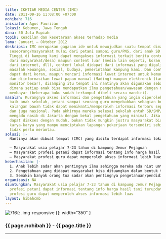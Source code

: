 ```yaml
---
title: IKHTIAR MEDIA CENTER (IMC)
date: 2011-09-16 11:08:00 +07:00
nohibah: 716
inisiator: Agus Faurizan
lokasi: Kebumen, Jawa Tengah
dana: 50 Juta Rupiah
topik: Keadilan dan kesetaraan akses terhadap media
lama: Januari – Oktober 2012
deskripsi: IMC merupakan gagasan ide untuk mewujudkan suatu tempat dimana nantinya
  seseorang/masyarakat mulai dari petani sampai guru/PNS, dari anak SD sampai Perguruan
  Tinggi di kampung kami dapat mengakses informasi terkait berita content lokal (Offline
  dari masyarakat/desa) maupun content luar (media lain seperti, koran, berita online
  dari internet, dll), content lokal didapat dari informasi yang digali baik berupa
  masalah keuangan, sosial, budaya, pemerintahan kampung kami. Dan content luar kami
  dapat dari koran, maupun mencari informasi lewat internet untuk kemudian dicopy
  dan diinformasikan lewat papan manual (Mading) maupun elektronik (tampilkan pada
  monitor besar), disamping itu tempat ini nantinya akan digunakan sebagai Perpustakaan
  dimana setiap anak bisa mendapatkan ilmu pengetahuan/wawasan dengan membaca tanpa
  membayar (beberapa buku sudah terkumpul dibeli secara mandiri).
masalah: Kurangnya akses informasi dan pengetahuan yang ingin diperoleh masyarakat
  baik anak sekolah, petani sampai seorang guru menyebabkan sebagian besar dari masyarakat
  kalangan bawah tidak dapat menikmati/memperoleh informasi terbaru seputar sekitar
  dan juga nasional. Pada akhirnya mereka selesai sekolah entah SD/SMP/SMA modal nekat
  mengadu nasib di Jakarta dengan bekal pengetahuan yang minimal. Jika akses Informasi
  dapat diakses dengan mudah, bukan tidak mungkin justru masyarakat bisa menciptakan
  karya-karya yang mampu menciptakan lapangan pekerjaan tersendiri sehingga nantinya
  tidak perlu merantau.
solusi: |-
  Nantinya akan dibuat tempat (IMC) yang disitu terdapat informasi lokal maupun nasional yang telah disediakan dan diupdate setiap hari. Masyarakat dapat memperoleh informasi, dan membaca buku yang tersedia. Untuk pelajar dapat memanfaatkan fasilitas di IMC untuk belajar komputer maupun sekedar membaca informasi yang dikumpulkan dari internet, baik berupa kesehatan, teknologi, bahasa, seni maupun pertanian. Untuk menunjang pelayanan kami siap melayani segala bentuk pertanyaan dan bantuan yang bersifat situasional. Di akhir bulan diadakan koreksi atas pelayanan di IMC untuk kemudian akan ditindaklanjuti.

  – Masyarakat usia pelajar 7-23 tahun di kampung Jemur Pejagoan
  – Masyarakat profesi petani dapat informasi tentang info harga hasil tani terupdate
  – Masyarakat profesi guru dapat memperoleh akses informasi lebih luas
keberhasilan: |-
  1. Anak lebih sadar akan pentingnya ilmu sehingga mereka ada niat untuk meneruskan pendidikan hingga tingkat perguruan
  2. Pengetahuan yang didapat masyarakat bisa dituangkan dalam bentuk tulisan untuk dipublikasikan ataupun dilaksanakan
  3. Semakin banyak orang tua sadar akan pentingnya pengetahuan/pendidikan
organisasi: NA
diuntungkan: Masyarakat usia pelajar 7-23 tahun di kampung Jemur Pejagoan Masyarakat
  profesi petani dapat informasi tentang info harga hasil tani terupdate Masyarakat
  profesi guru dapat memperoleh akses informasi lebih luas
layout: hibahcmb
---
```


![716](/static/img/hibahcmb/716.png){: .img-responsive }{: width="350" }

### {{ page.nohibah }} - {{ page.title }}

---
